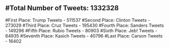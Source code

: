 #Total Number of Tweets: 1332328 
---
#First Place: Trump Tweets - 511537
#Second Place: Clinton Tweets - 273029
#Third Place: Cruz Tweets - 195430
#Fourth Place: Sanders Tweets - 149296
#Fifth Place: Rubio Tweets - 80903
#Sixth Place: Jeb! Tweets - 64935
#Seventh Place: Kasich Tweets - 40796
#Last Place: Carson Tweets - 16402
